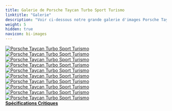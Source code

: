 ```yaml
---
title: Galerie de Porsche Taycan Turbo Sport Turismo
linktitle: "Galerie"
description: "Voir ci-dessous notre grande galerie d'images Porsche Taycan Turbo Sport Turismo. Cliquez sur les images pour des versions haute résolution."
weight: 5
hidden: true
navicon: bi-images
---
```

<!-- markdownlint-disable MD033 -->
<div class="row" id ="my-gallery">
	<div class="pswp-grid-item col-6 col-md-4">
		<a href="https://media.evkx.net/multimedia/models/porsche/taycan/taycan_turbo_s_sport_turismo/charging_1.jpg"
data-pswp-src="https://media.evkx.net/multimedia/models/porsche/taycan/taycan_turbo_s_sport_turismo/charging_1.jpg"
data-pswp-width="3000"
data-pswp-height="2000" 
target="_blank">
			<img src="https://media.evkx.net/multimedia/models/porsche/taycan/taycan_turbo_s_sport_turismo/charging_1_xst.jpg" alt="Porsche Taycan Turbo Sport Turismo" class="img-fluid " />
		</a>
	</div>
	<div class="pswp-grid-item col-6 col-md-4">
		<a href="https://media.evkx.net/multimedia/models/porsche/taycan/taycan_turbo_s_sport_turismo/exterior_1.jpg"
data-pswp-src="https://media.evkx.net/multimedia/models/porsche/taycan/taycan_turbo_s_sport_turismo/exterior_1.jpg"
data-pswp-width="3000"
data-pswp-height="1687" 
target="_blank">
			<img src="https://media.evkx.net/multimedia/models/porsche/taycan/taycan_turbo_s_sport_turismo/exterior_1_xst.jpg" alt="Porsche Taycan Turbo Sport Turismo" class="img-fluid " />
		</a>
	</div>
	<div class="pswp-grid-item col-6 col-md-4">
		<a href="https://media.evkx.net/multimedia/models/porsche/taycan/taycan_turbo_s_sport_turismo/exterior_2.jpg"
data-pswp-src="https://media.evkx.net/multimedia/models/porsche/taycan/taycan_turbo_s_sport_turismo/exterior_2.jpg"
data-pswp-width="3000"
data-pswp-height="1688" 
target="_blank">
			<img src="https://media.evkx.net/multimedia/models/porsche/taycan/taycan_turbo_s_sport_turismo/exterior_2_xst.jpg" alt="Porsche Taycan Turbo Sport Turismo" class="img-fluid " />
		</a>
	</div>
	<div class="pswp-grid-item col-6 col-md-4">
		<a href="https://media.evkx.net/multimedia/models/porsche/taycan/taycan_turbo_s_sport_turismo/exterior_3.jpg"
data-pswp-src="https://media.evkx.net/multimedia/models/porsche/taycan/taycan_turbo_s_sport_turismo/exterior_3.jpg"
data-pswp-width="3000"
data-pswp-height="1688" 
target="_blank">
			<img src="https://media.evkx.net/multimedia/models/porsche/taycan/taycan_turbo_s_sport_turismo/exterior_3_xst.jpg" alt="Porsche Taycan Turbo Sport Turismo" class="img-fluid " />
		</a>
	</div>
	<div class="pswp-grid-item col-6 col-md-4">
		<a href="https://media.evkx.net/multimedia/models/porsche/taycan/taycan_turbo_s_sport_turismo/exterior_4.jpg"
data-pswp-src="https://media.evkx.net/multimedia/models/porsche/taycan/taycan_turbo_s_sport_turismo/exterior_4.jpg"
data-pswp-width="3000"
data-pswp-height="1688" 
target="_blank">
			<img src="https://media.evkx.net/multimedia/models/porsche/taycan/taycan_turbo_s_sport_turismo/exterior_4_xst.jpg" alt="Porsche Taycan Turbo Sport Turismo" class="img-fluid " />
		</a>
	</div>
	<div class="pswp-grid-item col-6 col-md-4">
		<a href="https://media.evkx.net/multimedia/models/porsche/taycan/taycan_turbo_s_sport_turismo/exterior_5.jpg"
data-pswp-src="https://media.evkx.net/multimedia/models/porsche/taycan/taycan_turbo_s_sport_turismo/exterior_5.jpg"
data-pswp-width="3000"
data-pswp-height="2001" 
target="_blank">
			<img src="https://media.evkx.net/multimedia/models/porsche/taycan/taycan_turbo_s_sport_turismo/exterior_5_xst.jpg" alt="Porsche Taycan Turbo Sport Turismo" class="img-fluid " />
		</a>
	</div>
	<div class="pswp-grid-item col-6 col-md-4">
		<a href="https://media.evkx.net/multimedia/models/porsche/taycan/taycan_turbo_s_sport_turismo/exterior_6.jpg"
data-pswp-src="https://media.evkx.net/multimedia/models/porsche/taycan/taycan_turbo_s_sport_turismo/exterior_6.jpg"
data-pswp-width="3000"
data-pswp-height="2001" 
target="_blank">
			<img src="https://media.evkx.net/multimedia/models/porsche/taycan/taycan_turbo_s_sport_turismo/exterior_6_xst.jpg" alt="Porsche Taycan Turbo Sport Turismo" class="img-fluid " />
		</a>
	</div>
	<div class="pswp-grid-item col-6 col-md-4">
		<a href="https://media.evkx.net/multimedia/models/porsche/taycan/taycan_turbo_s_sport_turismo/headlights_1.jpg"
data-pswp-src="https://media.evkx.net/multimedia/models/porsche/taycan/taycan_turbo_s_sport_turismo/headlights_1.jpg"
data-pswp-width="3000"
data-pswp-height="1688" 
target="_blank">
			<img src="https://media.evkx.net/multimedia/models/porsche/taycan/taycan_turbo_s_sport_turismo/headlights_1_xst.jpg" alt="Porsche Taycan Turbo Sport Turismo" class="img-fluid " />
		</a>
	</div>
	<div class="pswp-grid-item col-6 col-md-4">
		<a href="https://media.evkx.net/multimedia/models/porsche/taycan/taycan_turbo_s_sport_turismo/main_1.jpg"
data-pswp-src="https://media.evkx.net/multimedia/models/porsche/taycan/taycan_turbo_s_sport_turismo/main_1.jpg"
data-pswp-width="3000"
data-pswp-height="1688" 
target="_blank">
			<img src="https://media.evkx.net/multimedia/models/porsche/taycan/taycan_turbo_s_sport_turismo/main_1_xst.jpg" alt="Porsche Taycan Turbo Sport Turismo" class="img-fluid " />
		</a>
	</div>
	<div class="pswp-grid-item col-6 col-md-4">
		<a href="https://media.evkx.net/multimedia/models/porsche/taycan/taycan_turbo_s_sport_turismo/screens_1.jpg"
data-pswp-src="https://media.evkx.net/multimedia/models/porsche/taycan/taycan_turbo_s_sport_turismo/screens_1.jpg"
data-pswp-width="3000"
data-pswp-height="1688" 
target="_blank">
			<img src="https://media.evkx.net/multimedia/models/porsche/taycan/taycan_turbo_s_sport_turismo/screens_1_xst.jpg" alt="Porsche Taycan Turbo Sport Turismo" class="img-fluid " />
		</a>
	</div>
</div>
<script type="module">
  import PhotoSwipeLightbox from '/js/photoswipe-lightbox.esm.js';
    const lightbox = new PhotoSwipeLightbox({
       gallery: '#my-gallery',
        children: 'a',
        pswpModule: () => import('/js/photoswipe.esm.js')
    });
lightbox.init();
</script>
<div class="mt-3 mb-3">
<a href="../specifications/" class="text-decoration-none text-black">
<strong><i class="bi-arrow-left"></i> Spécifications </strong>
</a>
<a href="../reviews/" class="text-decoration-none text-black float-end">
<strong>Critiques <i class="bi-arrow-right"></i></strong>
</a>
</div>
